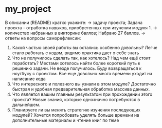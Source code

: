 # my_project
В описании (README) кратко укажите:
→ задачу проекта;
Задача проекта - отработка навыков, приобретенных при изучении модуля 1.
→ количество набранных в викторине баллов;
Набрано 27 баллов.
→ ответы на вопросы саморефлексии:
1. Какой частью своей работы вы остались особенно довольны?
Легче стало работать с кодом, видимо практика дает о себе знать
2. Что не получилось сделать так, как хотелось? Над чем ещё стоит поработать?
Местами хотелось найти более короткий путь к решению задачи. Не везде получилось. Буду возвращаться к ноутбуку с проектом. Все еще довольно много времени уходит на написание кода
3. Что интересного и полезного вы узнали в этом модуле?
Достаточно быстрая и удобная предварительная обработка массива данных.
4. Что является вашим главным результатом при прохождении этого проекта?
Новые знания, которые однозначно потребуются в дальнейшем.
5. Планируете ли вы менять стратегию изучения последующих модулей?
Хочется попробовать уделять больше времени на дополнительные материалы и чтение книг по теме